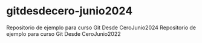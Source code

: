 # gitdesdecero-junio2024
Repositorio de  ejemplo para curso Git Desde CeroJunio2024
Repositorio de  ejemplo para curso Git Desde CeroJunio2022
